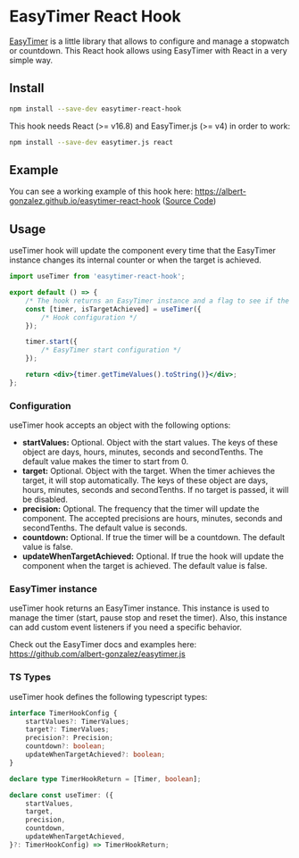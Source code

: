 # EasyTimer React Hook

[EasyTimer](https://github.com/albert-gonzalez/easytimer.js) is a little library that allows to configure and manage a stopwatch or countdown. This React hook allows using EasyTimer with React in a very simple way.

## Install

```sh
npm install --save-dev easytimer-react-hook
```

This hook needs React (>= v16.8) and EasyTimer.js (>= v4) in order to work:

```sh
npm install --save-dev easytimer.js react
```

## Example

You can see a working example of this hook here: https://albert-gonzalez.github.io/easytimer-react-hook ([Source Code](./example))

## Usage

useTimer hook will update the component every time that the EasyTimer instance changes its internal counter or when the target is achieved.

```jsx
import useTimer from 'easytimer-react-hook';

export default () => {
    /* The hook returns an EasyTimer instance and a flag to see if the target has been achieved */
    const [timer, isTargetAchieved] = useTimer({
        /* Hook configuration */
    });

    timer.start({
        /* EasyTimer start configuration */
    });

    return <div>{timer.getTimeValues().toString()}</div>;
};
```

### Configuration

useTimer hook accepts an object with the following options:

-   **startValues:** Optional. Object with the start values. The keys of these object are days, hours, minutes, seconds and secondTenths. The default value makes the timer to start from 0.
-   **target:** Optional. Object with the target. When the timer achieves the target, it will stop automatically. The keys of these object are days, hours, minutes, seconds and secondTenths. If no target is passed, it will be disabled.
-   **precision:** Optional. The frequency that the timer will update the component. The accepted precisions are hours, minutes, seconds and secondTenths. The default value is seconds.
-   **countdown:** Optional. If true the timer will be a countdown. The default value is false.
-   **updateWhenTargetAchieved:** Optional. If true the hook will update the component when the target is achieved. The default value is false.

### EasyTimer instance

useTimer hook returns an EasyTimer instance. This instance is used to manage the timer (start, pause stop and reset the timer). Also, this instance can add custom event listeners if you need a specific behavior.

Check out the EasyTimer docs and examples here: https://github.com/albert-gonzalez/easytimer.js

### TS Types

useTimer hook defines the following typescript types:

```ts
interface TimerHookConfig {
    startValues?: TimerValues;
    target?: TimerValues;
    precision?: Precision;
    countdown?: boolean;
    updateWhenTargetAchieved?: boolean;
}

declare type TimerHookReturn = [Timer, boolean];

declare const useTimer: ({
    startValues,
    target,
    precision,
    countdown,
    updateWhenTargetAchieved,
}?: TimerHookConfig) => TimerHookReturn;
```
